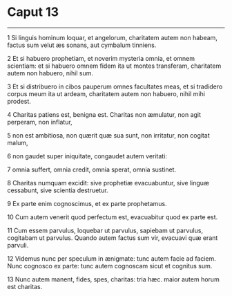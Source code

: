 # Caput 13

***

1 Si linguis hominum loquar, et angelorum, charitatem autem non habeam, factus sum velut æs sonans, aut cymbalum tinniens.

2 Et si habuero prophetiam, et noverim mysteria omnia, et omnem scientiam: et si habuero omnem fidem ita ut montes transferam, charitatem autem non habuero, nihil sum.

3 Et si distribuero in cibos pauperum omnes facultates meas, et si tradidero corpus meum ita ut ardeam, charitatem autem non habuero, nihil mihi prodest.

4 Charitas patiens est, benigna est. Charitas non æmulatur, non agit perperam, non inflatur,

5 non est ambitiosa, non quærit quæ sua sunt, non irritatur, non cogitat malum,

6 non gaudet super iniquitate, congaudet autem veritati:

7 omnia suffert, omnia credit, omnia sperat, omnia sustinet.

8 Charitas numquam excidit: sive prophetiæ evacuabuntur, sive linguæ cessabunt, sive scientia destruetur.

9 Ex parte enim cognoscimus, et ex parte prophetamus.

10 Cum autem venerit quod perfectum est, evacuabitur quod ex parte est.

11 Cum essem parvulus, loquebar ut parvulus, sapiebam ut parvulus, cogitabam ut parvulus. Quando autem factus sum vir, evacuavi quæ erant parvuli.

12 Videmus nunc per speculum in ænigmate: tunc autem facie ad faciem. Nunc cognosco ex parte: tunc autem cognoscam sicut et cognitus sum.

13 Nunc autem manent, fides, spes, charitas: tria hæc. maior autem horum est charitas.


